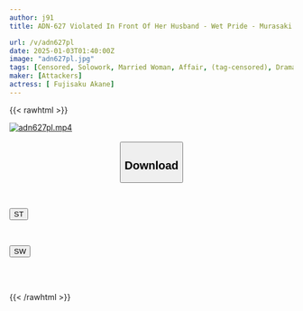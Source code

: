 ```yaml
---
author: j91
title: ADN-627 Violated In Front Of Her Husband - Wet Pride - Murasaki Fujisaki

url: /v/adn627pl
date: 2025-01-03T01:40:00Z
image: "adn627pl.jpg"
tags: [Censored, Solowork, Married Woman, Affair, (tag-censored), Drama, Cuckold	]
maker: [Attackers]
actress: [ Fujisaku Akane]
---
```



{{< rawhtml >}}

<div class="video" data-videoid="wGjl7gMORlHJ3kp">
    <a href="javascript:;">
        <img src="/v/adn627pl/adn627pl.jpg" width="WIDTH" height="HEIGHT" alt="adn627pl.mp4" loading="lazy">
    </a>
</div>

<script type="text/javascript" src="https://j91.asia/asset/on-demand-st.js"></script>

<br>
  <link rel="stylesheet" href="https://j91.asia/asset/bs5.css">
  
  <center>
  <button class="btn btn-primary" type="button" data-bs-toggle="collapse" data-bs-target=".multi-collapse" aria-expanded="false" aria-controls="multiCollapseExample1 multiCollapseExample2"><h2>Download</h2></button></center>
</p>
<div class="row">
  <div class="col">
    <div class="collapse multi-collapse" id="multiCollapseExample1">
      <div class="card card-body">
	      	      <br>
<div class="buttons">  
<p><a href="/v/adn627pl/st.html" target="_blank"><button class="btn-hover color-3"><i class="fa fa-download"></i> ST</button></a></p></div>
    </div>
  </div>
</div>
  <div class="col">
    <div class="collapse multi-collapse" id="multiCollapseExample2">
      <div class="card card-body">
	      <br>
<div class="buttons">
<p><a href="/v/adn627pl/sw.html" target="_blank"><button class="btn-hover color-2"><i class="fa fa-download"></i> SW</button></a></p></div>
<br><br>
      </div>
    </div>
  </div>
</div>

{{< /rawhtml >}}